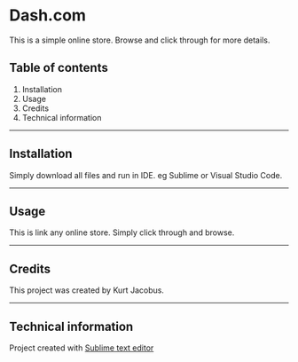 # Dash.com

This is a simple online store. Browse and click through for more details.

## Table of contents

1. Installation
2. Usage
3. Credits
4. Technical information
------------------------

## Installation

Simply download all files and run in IDE. eg Sublime or Visual Studio Code.

----------------------------------------------------------------------

## Usage

This is link any online store. Simply click through and browse.

----------------------------------------------------------------

## Credits

This project was created by Kurt Jacobus.

-----------------------------------------

## Technical information

Project created with [Sublime text editor](https://www.sublimetext.com/3)
